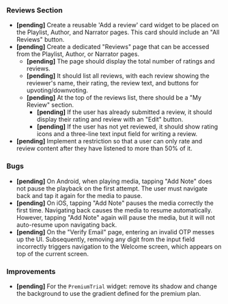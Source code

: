 ### Reviews Section

-   **[pending]** Create a reusable 'Add a review' card widget to be placed on the Playlist, Author, and Narrator pages. This card should include an "All Reviews" button.
-   **[pending]** Create a dedicated "Reviews" page that can be accessed from the Playlist, Author, or Narrator pages.
    -   **[pending]** The page should display the total number of ratings and reviews.
    -   **[pending]** It should list all reviews, with each review showing the reviewer's name, their rating, the review text, and buttons for upvoting/downvoting.
    -   **[pending]** At the top of the reviews list, there should be a "My Review" section.
        -   **[pending]** If the user has already submitted a review, it should display their rating and review with an "Edit" button.
        -   **[pending]** If the user has not yet reviewed, it should show rating icons and a three-line text input field for writing a review.
-   **[pending]** Implement a restriction so that a user can only rate and review content after they have listened to more than 50% of it.

### Bugs

-   **[pending]** On Android, when playing media, tapping "Add Note" does not pause the playback on the first attempt. The user must navigate back and tap it again for the media to pause.
-   **[pending]** On iOS, tapping "Add Note" pauses the media correctly the first time. Navigating back causes the media to resume automatically. However, tapping "Add Note" again will pause the media, but it will not auto-resume upon navigating back.
-   **[pending]** On the "Verify Email" page, entering an invalid OTP messes up the UI. Subsequently, removing any digit from the input field incorrectly triggers navigation to the Welcome screen, which appears on top of the current screen.

### Improvements

-   **[pending]** For the `PremiumTrial` widget: remove its shadow and change the background to use the gradient defined for the premium plan.

